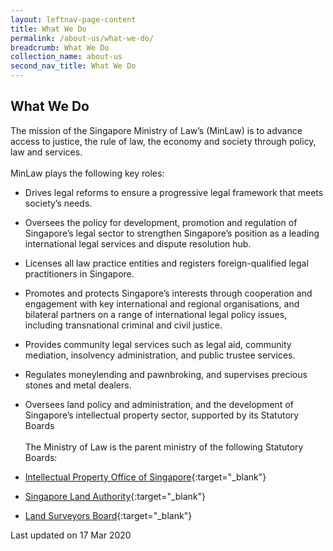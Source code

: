```yaml
---
layout: leftnav-page-content
title: What We Do
permalink: /about-us/what-we-do/
breadcrumb: What We Do
collection_name: about-us
second_nav_title: What We Do
---
```


What We Do
---

The mission of the Singapore Ministry of Law’s (MinLaw) is to advance access to justice, the rule of law, the economy and society through policy, law and services. 
<br><br>
MinLaw plays the following key roles:

* Drives legal reforms to ensure a progressive legal framework that meets society’s needs. 

* Oversees the policy for development, promotion and regulation of Singapore’s legal sector to strengthen Singapore’s position as a leading international legal services and dispute resolution hub.

* Licenses all law practice entities and registers foreign-qualified legal practitioners in Singapore.

* Promotes and protects Singapore’s interests through cooperation and engagement with key international and regional organisations, and bilateral partners on a range of international legal policy issues, including transnational criminal and civil justice. 

* Provides community legal services such as legal aid, community mediation, insolvency administration, and public trustee services.

* Regulates moneylending and pawnbroking, and supervises precious stones and metal dealers.

* Oversees land policy and administration, and the development of Singapore’s intellectual property sector, supported by  its Statutory Boards 
<br><br>
The Ministry of Law is the parent ministry of the following Statutory Boards:

* [Intellectual Property Office of Singapore](https://www.ipos.gov.sg/){:target="_blank"}

* [Singapore Land Authority](https://www1.sla.gov.sg/){:target="_blank"}

* [Land Surveyors Board](https://www.mlaw.gov.sg/content/lsb/en.html){:target="_blank"}

<p class="right-side-updated">Last updated on 17 Mar 2020</p>
